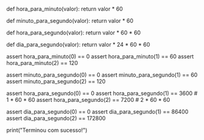def hora_para_minuto(valor):
    return valor * 60

def minuto_para_segundo(valor):
    return valor * 60

def hora_para_segundo(valor):
    return valor * 60 * 60

def dia_para_segundo(valor):
    return valor * 24 * 60 * 60

assert hora_para_minuto(0) == 0
assert hora_para_minuto(1) == 60
assert hora_para_minuto(2) == 120

assert minuto_para_segundo(0) == 0
assert minuto_para_segundo(1) == 60
assert minuto_para_segundo(2) == 120

assert hora_para_segundo(0) == 0
assert hora_para_segundo(1) == 3600  # 1 * 60 * 60
assert hora_para_segundo(2) == 7200  # 2 * 60 * 60

assert dia_para_segundo(0) == 0
assert dia_para_segundo(1) == 86400
assert dia_para_segundo(2) == 172800

print("Terminou com sucesso!")
